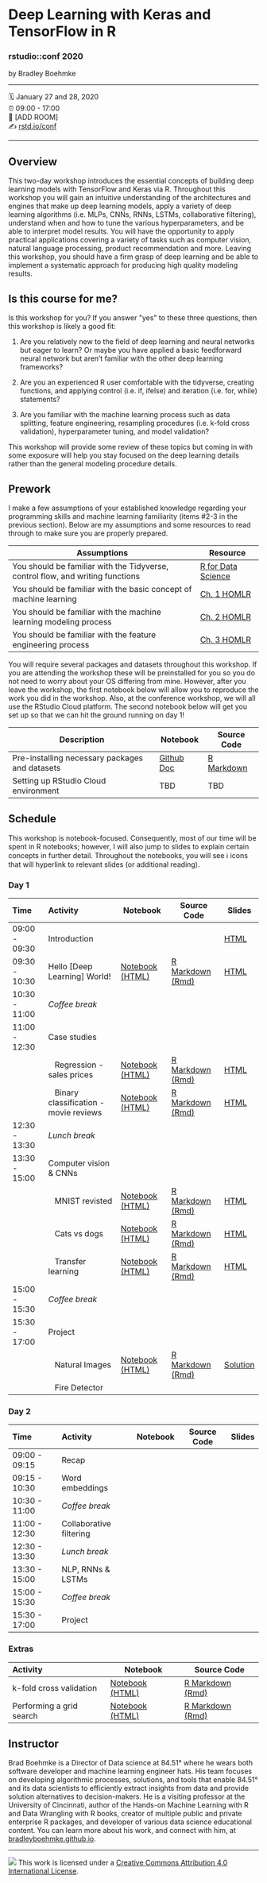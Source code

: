 Deep Learning with Keras and TensorFlow in R
================

### rstudio::conf 2020

by Bradley Boehmke

-----

:spiral_calendar: January 27 and 28, 2020  
:alarm_clock:     09:00 - 17:00  
:hotel:           \[ADD ROOM\]  
:writing_hand:    [rstd.io/conf](http://rstd.io/conf)

-----

## Overview

This two-day workshop introduces the essential concepts of building deep learning models with TensorFlow and Keras via R. Throughout this workshop you will gain an intuitive understanding of the architectures and engines that make up deep learning models, apply a variety of deep learning algorithms (i.e. MLPs, CNNs, RNNs, LSTMs, collaborative filtering), understand when and how to tune the various hyperparameters, and be able to interpret model results. You will have the opportunity to apply practical applications covering a variety of tasks such as computer vision, natural language processing, product recommendation and more. Leaving this workshop, you should have a firm grasp of deep learning and be able to implement a systematic approach for producing high quality modeling results.

## Is this course for me?

Is this workshop for you? If you answer "yes" to these three questions, then this workshop is likely a good fit: 

1. Are you relatively new to the field of deep learning and neural networks but eager to learn? Or maybe you have applied a basic feedforward neural network but aren’t familiar with the other deep learning frameworks? 

2. Are you an experienced R user comfortable with the tidyverse, creating functions, and applying control (i.e. if, ifelse) and iteration (i.e. for, while) statements? 

3. Are you familiar with the machine learning process such as data splitting, feature engineering, resampling procedures (i.e. k-fold cross validation), hyperparameter tuning, and model validation? 

This workshop will provide some review of these topics but coming in with some exposure will help you stay focused on the deep learning details rather than the general modeling procedure details.

## Prework

I make a few assumptions of your established knowledge regarding your programming skills and machine learning familiarity (items #2-3 in the previous section). Below are my assumptions and some resources to read through to make sure you are properly prepared.

| Assumptions                       | Resource      
| --------------------------------- | ------------- |
| You should be familiar with the Tidyverse, control flow, and writing functions | [R for Data Science](https://r4ds.had.co.nz/) | 
| You should be familiar with the basic concept of machine learning | [Ch. 1 HOMLR](https://bradleyboehmke.github.io/HOML/intro.html) | 
| You should be familiar with the machine learning modeling process | [Ch. 2 HOMLR](https://bradleyboehmke.github.io/HOML/process.html) | 
| You should be familiar with the feature engineering process | [Ch. 3 HOMLR](https://bradleyboehmke.github.io/HOML/engineering.html) |


You will require several packages and datasets throughout this workshop. If you are attending the workshop these will be preinstalled for you so you do not need to worry about your OS differing from mine. However, after you leave the workshop, the first notebook below will allow you to reproduce the work you did in the workshop. Also, at the conference workshop, we will all use the RStudio Cloud platform. The second notebook below will get you set up so that we can hit the ground running on day 1!

| Description                       | Notebook      | Source Code
| --------------------------------- | ------------- | ------------- |
| Pre-installing necessary packages and datasets | [Github Doc](https://github.com/rstudio-conf-2020/dl-keras-tf/blob/master/materials/01-intro/01-requirements.md) | [R Markdown](https://github.com/rstudio-conf-2020/dl-keras-tf/blob/master/materials/01-intro/01-requirements.Rmd) |
| Setting up RStudio Cloud environment | TBD | TBD |

## Schedule

This workshop is notebook-focused. Consequently, most of our time will be spent
in R notebooks; however, I will also jump to slides to explain certain concepts
in further detail. Throughout the notebooks, you will see ℹ️ icons that will
hyperlink to relevant slides (or additional reading).

### Day 1

| Time          | Activity                      | Notebook | Source Code | Slides |
| :------------ | :---------------------------- | -------- | ----------- | ------ |
| 09:00 - 09:30 | Introduction                  |          |             | [HTML](https://rstudio-conf-2020.github.io/dl-keras-tf/01-intro.html#1) |
| 09:30 - 10:30 | Hello [Deep Learning] World!  | [Notebook (HTML)](https://rstudio-conf-2020.github.io/dl-keras-tf/notebooks/01-hello-DL-world.nb.html) | [R Markdown (Rmd)](https://github.com/rstudio-conf-2020/dl-keras-tf/blob/master/materials/02-the-dl-engine/01-hello-DL-world.Rmd) | [HTML](http://bit.ly/dl-01) |
| 10:30 - 11:00 | *Coffee break*                |   |   |   |
| 11:00 - 12:30 | Case studies                  |   |   |   |
|               | &nbsp;&nbsp;&nbsp;Regression - sales prices | [Notebook (HTML)](https://rstudio-conf-2020.github.io/dl-keras-tf/notebooks/01-ames.nb.html) | [R Markdown (Rmd)](https://github.com/rstudio-conf-2020/dl-keras-tf/blob/master/materials/03-case-studies/01-ames.Rmd) | [HTML](http://bit.ly/dl-02) |
|               | &nbsp;&nbsp;&nbsp;Binary classification - movie reviews | [Notebook (HTML)](https://rstudio-conf-2020.github.io/dl-keras-tf/notebooks/02-imdb.nb.html) | [R Markdown (Rmd)](https://github.com/rstudio-conf-2020/dl-keras-tf/blob/master/materials/03-case-studies/02-imdb.Rmd) | [HTML](http://bit.ly/dl-02#20) |
| 12:30 - 13:30 | *Lunch break*                 |   |   |   |
| 13:30 - 15:00 | Computer vision & CNNs        |   |   |   |
|               | &nbsp;&nbsp;&nbsp;MNIST revisted | [Notebook (HTML)](https://rstudio-conf-2020.github.io/dl-keras-tf/notebooks/01-mnist-revisited.nb.html) | [R Markdown (Rmd)](https://github.com/rstudio-conf-2020/dl-keras-tf/blob/master/materials/04-computer-vision-CNNs/01-mnist-revisited.Rmd) | [HTML](http://bit.ly/dl-03#12) |
|               | &nbsp;&nbsp;&nbsp;Cats vs dogs | [Notebook (HTML)](https://rstudio-conf-2020.github.io/dl-keras-tf/notebooks/02-cats-vs-dogs.nb.html) | [R Markdown (Rmd)](https://github.com/rstudio-conf-2020/dl-keras-tf/blob/master/materials/04-computer-vision-CNNs/02-cats-vs-dogs.Rmd) | [HTML](http://bit.ly/dl-03#37) |
|               | &nbsp;&nbsp;&nbsp;Transfer learning | [Notebook (HTML)](https://rstudio-conf-2020.github.io/dl-keras-tf/notebooks/03-transfer-learning.nb.html) | [R Markdown (Rmd)](https://github.com/rstudio-conf-2020/dl-keras-tf/blob/master/materials/04-computer-vision-CNNs/03-transfer-learning.Rmd) | [HTML](http://bit.ly/dl-03#45) |
| 15:00 - 15:30 | *Coffee break*                |   |   |   |
| 15:30 - 17:00 | Project                       |   |   |   |
|               | &nbsp;&nbsp;&nbsp;Natural Images  | [Notebook (HTML)](https://rstudio-conf-2020.github.io/dl-keras-tf/notebooks/01-Project.nb.html) | [R Markdown (Rmd)](https://github.com/rstudio-conf-2020/dl-keras-tf/blob/master/materials/05-project/01-Project.Rmd) | [Solution](https://rstudio-conf-2020.github.io/dl-keras-tf/notebooks/project1-natural-images.nb.html) |
|               | &nbsp;&nbsp;&nbsp;Fire Detector   |   |   |   |

### Day 2

| Time          | Activity                      | Notebook | Source Code | Slides |
| :------------ | :---------------------------- | -------- | ----------- | ------ |
| 09:00 - 09:15 | Recap                         |   |   |   |
| 09:15 - 10:30 | Word embeddings               |   |   |   |
| 10:30 - 11:00 | *Coffee break*                |   |   |   |
| 11:00 - 12:30 | Collaborative filtering       |   |   |   |
| 12:30 - 13:30 | *Lunch break*                 |   |   |   |
| 13:30 - 15:00 | NLP, RNNs & LSTMs             |   |   |   |
| 15:00 - 15:30 | *Coffee break*                |   |   |   |
| 15:30 - 17:00 | Project                       |   |   |   |

### Extras

| Activity                      | Notebook | Source Code |
| :---------------------------- | -------- | ----------- |
| k-fold cross validation       | [Notebook (HTML)](https://rstudio-conf-2020.github.io/dl-keras-tf/notebooks/validation-procedures.nb.html) | [R Markdown (Rmd)](https://github.com/rstudio-conf-2020/dl-keras-tf/blob/master/materials/99-extras/validation-procedures.Rmd) |
| Performing a grid search      | [Notebook (HTML)](https://rstudio-conf-2020.github.io/dl-keras-tf/notebooks/imdb-grid-search.nb.html) | [R Markdown (Rmd)](https://github.com/rstudio-conf-2020/dl-keras-tf/blob/master/materials/99-extras/imdb-grid-search.Rmd) |


## Instructor

Brad Boehmke is a Director of Data science at 84.51° where he wears both
software developer and machine learning engineer hats. His team focuses
on developing algorithmic processes, solutions, and tools that enable
84.51° and its data scientists to efficiently extract insights from data
and provide solution alternatives to decision-makers. He is a visiting
professor at the University of Cincinnati, author of the Hands-on
Machine Learning with R and Data Wrangling with R books, creator of
multiple public and private enterprise R packages, and developer of
various data science educational content. You can learn more about his
work, and connect with him, at [bradleyboehmke.github.io](http://bradleyboehmke.github.io/).

-----

![](https://i.creativecommons.org/l/by/4.0/88x31.png) This work is
licensed under a [Creative Commons Attribution 4.0 International
License](https://creativecommons.org/licenses/by/4.0/).

